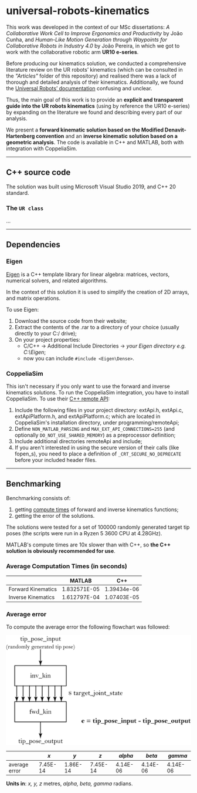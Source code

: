 # universal-robots-kinematics

This work was developed in the context of our MSc dissertations: *A Collaborative Work Cell to Improve Ergonomics and Productivity* by João Cunha, and *Human-Like Motion Generation through Waypoints for Collaborative Robots in Industry 4.0* by João Pereira, in which we got to work with the collaborative robotic arm **UR10 e-series**. 

Before producing our kinematics solution, we conducted a comprehensive literature review on the UR robots’ kinematics (which can be consulted in the *"Articles"* folder of this repository) and realised there was a lack of thorough and detailed analysis of their kinematics. Additionally, we found the [Universal Robots’ documentation](https://www.universal-robots.com/articles/ur/parameters-for-calculations-of-kinematics-and-dynamics/) confusing and unclear. 

Thus, the main goal of this work is to provide an **explicit and transparent guide into the UR robots kinematics** (using by reference the UR10 e-series) by expanding on the literature we found and describing every part of our analysis. 

We present a **forward kinematic solution based on the Modified Denavit-Hartenberg convention** and an **inverse kinematic solution based on a geometric analysis**. The code is available in C++ and MATLAB, both with integration with CoppeliaSim.

<!-- For more information refer to the [Wiki](https://github.com/Jgocunha/universal-robots-kinematics/wiki) page.-->

***

## C++ source code

The solution was built using Microsoft Visual Studio 2019, and C++ 20 standard.

### The `UR class`

...

***

## Dependencies

### Eigen

[Eigen](https://eigen.tuxfamily.org/index.php?title=Main_Page) is a C++ template library for linear algebra: matrices, vectors, numerical solvers, and related algorithms.

In the context of this solution it is used to simplify the creation of 2D arrays, and matrix operations.

To use Eigen:
1. Download the source code from their website;
2. Extract the contents of the .rar to a directory of your choice (usually directly to your C:/ drive);
3. On your project properties:
    - C/C++ -> Additional Include Directories -> *your Eigen directory e.g. C:\Eigen*;
    - now you can include `#include <Eigen\Dense>`.

### CoppeliaSim

This isn't necessary if you only want to use the forward and inverse kinematics solutions.
To run the CoppeliaSim integration, you have to install CoppeliaSim. To use their [C++ remote API](https://www.coppeliarobotics.com/helpFiles/en/remoteApiClientSide.htm):
1. Include the following files in your project directory: extApi.h, extApi.c, extApiPlatform.h, and extApiPlatform.c; which are located in CoppeliaSim's installation directory, under programming/remoteApi;
2. Define `NON_MATLAB_PARSING` and `MAX_EXT_API_CONNECTIONS=255` (and optionally `DO_NOT_USE_SHARED_MEMORY`) as a preprocessor definition;
3. Include additional directories remoteApi and include;
4. If you aren't interested in using the secure version of their calls (like fopen_s), you need to place a definition of `_CRT_SECURE_NO_DEPRECATE` before your included header files.

***

## Benchmarking

Benchmarking consists of:
 1. getting [compute times](https://stackoverflow.com/questions/22387586/measuring-execution-time-of-a-function-in-c) of forward and inverse kinematics functions;
 2. getting the error of the solutions.

The solutions were tested for a set of 100000 randomly generated target tip poses (the scripts were run in a Ryzen 5 3600 CPU at 4.28GHz).

MATLAB's compute times are 10x slower than with C++, so **the C++ solution is obviously recommended for use**.

 ### Average Computation Times (in seconds)

||MATLAB|C++|
|---|---|---|
|Forward Kinematics|1.832571E-05|1.39434e-06|
|Inverse Kinematics|1.612797E-04|1.07403E-05|

### Average error

To compute the average error the following flowchart was followed:

![How to get the errors](.\Resources\errorSolsFlow.png)

||*x*|*y*|*z*|*alpha*|*beta*|*gamma*|
|-|--|---|---|-------|------|-------|
average error|7.45E-14|1.86E-14|7.45E-14|4.14E-06|4.14E-06|4.14E-06|

**Units in**: *x, y, z* metres, *alpha, beta, gamma* radians.
